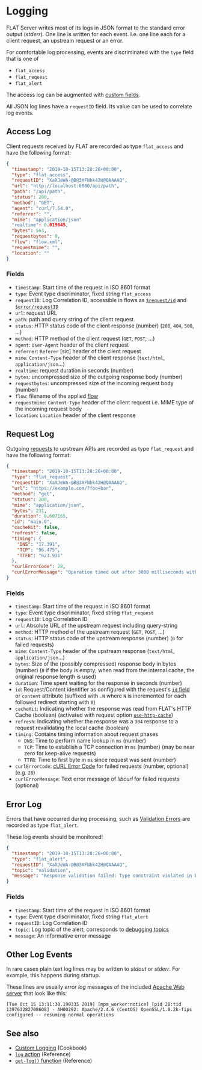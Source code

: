 # Logging

FLAT Server writes most of its logs in JSON format to the standard error output (_stderr_). One line is written for each event. I.e. one line each for a client request, an upstream request or an error.

For comfortable log processing, events are discriminated with the `type` field that is one of

* `flat_access`
* `flat_request`
* `flat_alert`

The access log can be augmented with [custom fields](/cookbook/custom-logging.md).

All JSON log lines have a `requestID` field. Its value can be used to correlate log events.

## Access Log

Client requests received by FLAT are recorded as type `flat_access` and have the following format:

```json
{
  "timestamp": "2019-10-15T13:28:26+00:00",
  "type": "flat_access",
  "requestID": "XaXJeWA-@B@3XFNhk42H@QAAAAQ",
  "url": "http://localhost:8080/api/path",
  "path": "/api/path",
  "status": 200,
  "method": "GET",
  "agent": "curl/7.54.0",
  "referrer": "",
  "mime": "application/json"
  "realtime": 0.019845,
  "bytes": 563,
  "requestbytes": 0,
  "flow": "flow.xml",
  "requestmime": "",
  "location": ""
}
```

### Fields

* `timestamp`: Start time of the request in ISO 8601 format
* `type`: Event type discriminator, fixed string `flat_access`
* `requestID`: Log Correlation ID, accessible in flows as [`$request/id`](/reference/variables.md#predefined-variables) and [`$error/requestID`](/reference/variables.md#usderror)
* `url`: request URL
* `path`: path and query string of the client request
* `status`: HTTP status code of the client response (number) (`200`, `404`, `500`, …)
* `method`: HTTP method of the client request (`GET`, `POST`, …)
* `agent`: `User-Agent` header of the client request
* `referrer`: `Referer` [sic] header of the client request
* `mime`: `Content-Type` header of the client response (`text/html`, `application/json`…)
* `realtime`: request duration in seconds (number)
* `bytes`: uncompressed size of the outgoing response body (number)
* `requestbytes`: uncompressed size of the incoming request body (number)
* `flow`: filename of the applied [flow](/reference/openapi/routing#assigning-flat-flows)
* `requestmime`: `Content-Type` header of the client request i.e. MIME type of the incoming request body
* `location`: `Location` header of the client response


## Request Log

Outgoing [requests](/reference/actions/request.md) to upstream APIs are recorded as type `flat_request` and have the following format:

```json
{
  "timestamp": "2019-10-15T13:28:26+00:00",
  "type": "flat_request",
  "requestID": "XaXJeWA-@B@3XFNhk42H@QAAAAQ",
  "url": "https://example.com/?foo=bar",
  "method": "get",
  "status": 200,
  "mime": "application/json",
  "bytes": 231,
  "duration": 0.607165,
  "id": "main.0",
  "cacheHit": false,
  "refresh": false,
  "timing": {
    "DNS": "17.391",
    "TCP": "96.475",
    "TTFB": "623.931"
  },
  "curlErrorCode": 28,
  "curlErrorMessage": "Operation timed out after 3000 milliseconds with 0 out of -1 bytes received"
}
```

### Fields

* `timestamp`: Start time of the request in ISO 8601 format
* `type`: Event type discriminator, fixed string `flat_request`
* `requestID`: Log Correlation ID
* `url`: Absolute URL of the upstream request including query-string
* `method`: HTTP method of the upstream request (`GET`, `POST`, …)
* `status`: HTTP status code of the upstream response (number) (`0` for failed requests)
* `mime`: `Content-Type` header of the upstream response (`text/html`, `application/json`…)
* `bytes`: Size of the (possibly compressed) response body in bytes (number) (`0` if the body is empty; when read from the internal cache, the original response length is used)
* `duration`: Time spent waiting for the response in seconds (number)
* `id`: Request/Content identifier as configured with the request's [`id` field](/reference/actions/request.md#id) or `content` attribute (suffixed with `.N` where `N` is incremented for each followed redirect starting with `0`)
* `cacheHit`: Indicating whether the response was read from FLAT's HTTP Cache (boolean) (activated with request option [`use-http-cache`](/reference/actions/request.md#options))
* `refresh`: Indicating whether the response was a `304` response to a request revalidating the local cache (boolean)
* `timing`: Contains timing information about request phases
  * `DNS`: Time to perform name lookup in `ms` (number)
  * `TCP`: Time to establish a TCP connection in `ms` (number) (may be near zero for keep-alive requests)
  * `TTFB`: Time to first byte in `ms` since request was sent (number)
* `curlErrorCode`: [cURL Error Code](https://curl.haxx.se/libcurl/c/libcurl-errors.html) for failed requests (number, optional) (e.g. `28`)
* `curlErrorMessage`: Text error message of _libcurl_ for failed requests (optional)

## Error Log

Errors that have occurred during processing, such as [Validation Errors](/reference/OpenAPI/validation.md) are recorded as type `flat_alert`.

These log events should be monitored!

```json
{
  "timestamp": "2019-10-15T13:28:26+00:00",
  "type": "flat_alert",
  "requestID": "XaXJeWA-@B@3XFNhk42H@QAAAAQ",
  "topic": "validation",
  "message": "Response validation failed: Type constraint violated in body: String value found, but an object is required. "
}
```

### Fields

* `timestamp`: Start time of the request in ISO 8601 format
* `type`: Event type discriminator, fixed string `flat_alert`
* `requestID`: Log Correlation ID
* `topic`: Log topic of the alert, corresponds to [debugging topics](/reference/debugging.md)
* `message`: An informative error message


## Other Log Events

In rare cases plain text log lines may be written to _stdout_ or _stderr_. For example, this happens during startup.

These lines are usually _error log_ messages of the included [Apache Web server](https://httpd.apache.org) that look like this:

```
[Tue Oct 15 13:11:30.190335 2019] [mpm_worker:notice] [pid 28:tid 139763282708608] - AH00292: Apache/2.4.6 (CentOS) OpenSSL/1.0.2k-fips configured -- resuming normal operations
```

## See also

* [Custom Logging](/cookbook/custom-logging.md) (Cookbook)
* [`log` action](/reference/actions/log.md) (Reference)
* [`get-log()` function](/reference/functions/get-log.md) (Reference)
